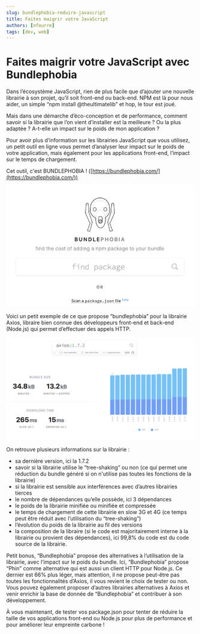 ```yaml
---
slug: bundlephobia-reduire-javascript
title: Faites maigrir votre JavaScript
authors: [nfourre]
tags: [dev, web]
---
```


# Faites maigrir votre JavaScript avec Bundlephobia

Dans l’écosystème JavaScript, rien de plus facile que d’ajouter une nouvelle librairie à son projet, qu’il soit front-end ou back-end. NPM est là pour nous aider, un simple “npm install @theultimatelib” et hop, le tour est joué.

Mais dans une démarche d’éco-conception et de performance, comment savoir si la librairie que l’on vient d’installer est la meilleure ? Ou la plus adaptée ? A-t-elle un impact sur le poids de mon application ?

<!-- truncate -->

Pour avoir plus d’information sur les librairies JavaScript que vous utilisez, un petit outil en ligne vous permet d’analyser leur impact sur le poids de votre application, mais également pour les applications front-end, l’impact sur le temps de chargement. 

Cet outil, c'est BUNDLEPHOBIA ! ([https://bundlephobia.com/](https://bundlephobia.com/))

![Bundlephobia](bundlephobia_1.webp)

Voici un petit exemple de ce que propose “bundlephobia” pour la librairie Axios, libraire bien connue des développeurs front-end et back-end (Node.js) qui permet d’effectuer des appels HTTP.

![Librairie Axios](axios_lib.webp)

On retrouve plusieurs informations sur la librairie :

- sa dernière version, ici la 1.7.2
- savoir si la librairie utilise le “tree-shaking” ou non (ce qui permet une réduction du bundle généré si on n'utilise pas toutes les fonctions de la librairie)
- si la librairie est sensible aux interférences avec d’autres librairies tierces
- le nombre de dépendances qu’elle possède, ici 3 dépendances
- le poids de la librairie minifiée ou minifiée et compressée
- le temps de chargement de cette librairie en slow 3G et 4G (ce temps peut être réduit avec l’utilisation du “tree-shaking”)
- l’évolution du poids de la librairie au fil des versions
- la composition de la libraire (si le code est majoritairement interne à la librairie ou provient des dépendances), ici 99,8% du code est du code source de la librairie.

Petit bonus, “Bundlephobia” propose des alternatives à l’utilisation de la librairie, avec l’impact sur le poids du bundle. Ici, “Bundlephobia” propose “Phin” comme alternative qui est aussi un client HTTP pour Node.js. Ce dernier est 66% plus léger, mais attention, il ne propose peut-être pas toutes les fonctionnalités d’Axios, il vous revient le choix de tester ou non. Vous pouvez également proposer d’autres librairies alternatives à Axios et venir enrichir la base de donnée de “Bundlephobia” et contribuer à son développement.

À vous maintenant, de tester vos package.json pour tenter de réduire la taille de vos applications front-end ou Node.js pour plus de performance et pour améliorer leur empreinte carbone !